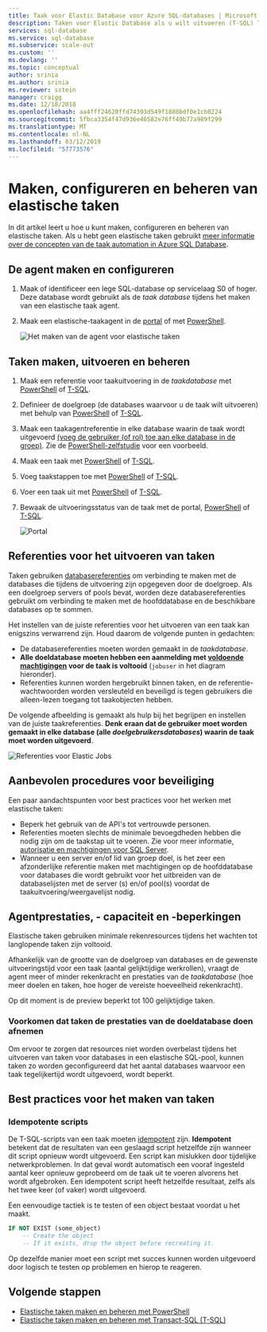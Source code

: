 ```yaml
---
title: Taak voor Elastic Database voor Azure SQL-databases | Microsoft Docs
description: Taken voor Elastic Database als u wilt uitvoeren (T-SQL) Transact-SQL-scripts in een set van een of meer Azure SQL-databases configureren
services: sql-database
ms.service: sql-database
ms.subservice: scale-out
ms.custom: ''
ms.devlang: ''
ms.topic: conceptual
author: srinia
ms.author: srinia
ms.reviewer: sstein
manager: craigg
ms.date: 12/18/2018
ms.openlocfilehash: aa4fff24620ffd74393d549f1888bdf0e1cb0224
ms.sourcegitcommit: 5fbca3354f47d936e46582e76ff49b77a989f299
ms.translationtype: MT
ms.contentlocale: nl-NL
ms.lasthandoff: 03/12/2019
ms.locfileid: "57773576"
---
```

# <a name="create-configure-and-manage-elastic-jobs"></a>Maken, configureren en beheren van elastische taken

In dit artikel leert u hoe u kunt maken, configureren en beheren van elastische taken. Als u hebt geen elastische taken gebruikt [meer informatie over de concepten van de taak automation in Azure SQL Database](sql-database-job-automation-overview.md).

## <a name="create-and-configure-the-agent"></a>De agent maken en configureren

1. Maak of identificeer een lege SQL-database op servicelaag S0 of hoger. Deze database wordt gebruikt als de *taak database* tijdens het maken van een elastische taak agent.
2. Maak een elastische-taakagent in de [portal](https://portal.azure.com/#create/Microsoft.SQLElasticJobAgent) of met [PowerShell](elastic-jobs-powershell.md#create-the-elastic-job-agent).

   ![Het maken van de agent voor elastische taken](media/elastic-jobs-overview/create-elastic-job-agent.png)

## <a name="create-run-and-manage-jobs"></a>Taken maken, uitvoeren en beheren

1. Maak een referentie voor taakuitvoering in de *taakdatabase* met [PowerShell](elastic-jobs-powershell.md#create-job-credentials-so-that-jobs-can-execute-scripts-on-its-targets) of [T-SQL](elastic-jobs-tsql.md#create-a-credential-for-job-execution).
2. Definieer de doelgroep (de databases waarvoor u de taak wilt uitvoeren) met behulp van [PowerShell](elastic-jobs-powershell.md#define-the-target-databases-you-want-to-run-the-job-against) of [T-SQL](elastic-jobs-tsql.md#create-a-target-group-servers).
3. Maak een taakagentreferentie in elke database waarin de taak wordt uitgevoerd [(voeg de gebruiker (of rol) toe aan elke database in de groep)](sql-database-control-access.md). Zie de [PowerShell-zelfstudie](elastic-jobs-powershell.md#create-job-credentials-so-that-jobs-can-execute-scripts-on-its-targets) voor een voorbeeld.
4. Maak een taak met [PowerShell](elastic-jobs-powershell.md#create-a-job) of [T-SQL](elastic-jobs-tsql.md#deploy-new-schema-to-many-databases).
5. Voeg taakstappen toe met [PowerShell](elastic-jobs-powershell.md#create-a-job-step) of [T-SQL](elastic-jobs-tsql.md#deploy-new-schema-to-many-databases).
6. Voer een taak uit met [PowerShell](elastic-jobs-powershell.md#run-the-job) of [T-SQL](elastic-jobs-tsql.md#begin-ad-hoc-execution-of-a-job).
7. Bewaak de uitvoeringsstatus van de taak met de portal, [PowerShell](elastic-jobs-powershell.md#monitor-status-of-job-executions) of [T-SQL](elastic-jobs-tsql.md#monitor-job-execution-status).

   ![Portal](media/elastic-jobs-overview/elastic-job-executions-overview.png)

## <a name="credentials-for-running-jobs"></a>Referenties voor het uitvoeren van taken

Taken gebruiken [databasereferenties](/sql/t-sql/statements/create-database-scoped-credential-transact-sql) om verbinding te maken met de databases die tijdens de uitvoering zijn opgegeven door de doelgroep. Als een doelgroep servers of pools bevat, worden deze databasereferenties gebruikt om verbinding te maken met de hoofddatabase en de beschikbare databases op te sommen.

Het instellen van de juiste referenties voor het uitvoeren van een taak kan enigszins verwarrend zijn. Houd daarom de volgende punten in gedachten:

- De databasereferenties moeten worden gemaakt in de *taakdatabase*.
- **Alle doeldatabase moeten hebben een aanmelding met [voldoende machtigingen](https://docs.microsoft.com/sql/relational-databases/security/permissions-database-engine) voor de taak is voltooid** (`jobuser` in het diagram hieronder).
- Referenties kunnen worden hergebruikt binnen taken, en de referentie-wachtwoorden worden versleuteld en beveiligd is tegen gebruikers die alleen-lezen toegang tot taakobjecten hebben.

De volgende afbeelding is gemaakt als hulp bij het begrijpen en instellen van de juiste taakreferenties. **Denk eraan dat de gebruiker moet worden gemaakt in elke database (alle *doelgebruikersdatabases*) waarin de taak moet worden uitgevoerd**.

![Referenties voor Elastic Jobs](media/elastic-jobs-overview/job-credentials.png)

## <a name="security-best-practices"></a>Aanbevolen procedures voor beveiliging

Een paar aandachtspunten voor best practices voor het werken met elastische taken:

- Beperk het gebruik van de API's tot vertrouwde personen.
- Referenties moeten slechts de minimale bevoegdheden hebben die nodig zijn om de taakstap uit te voeren. Zie voor meer informatie, [autorisatie en machtigingen voor SQL Server](https://docs.microsoft.com/dotnet/framework/data/adonet/sql/authorization-and-permissions-in-sql-server).
- Wanneer u een server en/of lid van groep doel, is het zeer een afzonderlijke referentie maken met machtigingen op de hoofddatabase voor databases die wordt gebruikt voor het uitbreiden van de databaselijsten met de server (s) en/of pool(s) voordat de taakuitvoering/weergavelijst nodig.

## <a name="agent-performance-capacity-and-limitations"></a>Agentprestaties, - capaciteit en -beperkingen

Elastische taken gebruiken minimale rekenresources tijdens het wachten tot langlopende taken zijn voltooid.

Afhankelijk van de grootte van de doelgroep van databases en de gewenste uitvoeringstijd voor een taak (aantal gelijktijdige werkrollen), vraagt de agent meer of minder rekenkracht en prestaties van de *taakdatabase* (hoe meer doelen en taken, hoe hoger de vereiste hoeveelheid rekenkracht).

Op dit moment is de preview beperkt tot 100 gelijktijdige taken.

### <a name="prevent-jobs-from-reducing-target-database-performance"></a>Voorkomen dat taken de prestaties van de doeldatabase doen afnemen

Om ervoor te zorgen dat resources niet worden overbelast tijdens het uitvoeren van taken voor databases in een elastische SQL-pool, kunnen taken zo worden geconfigureerd dat het aantal databases waarvoor een taak tegelijkertijd wordt uitgevoerd, wordt beperkt.

## <a name="best-practices-for-creating-jobs"></a>Best practices voor het maken van taken

### <a name="idempotent-scripts"></a>Idempotente scripts
De T-SQL-scripts van een taak moeten [idempotent](https://en.wikipedia.org/wiki/Idempotence) zijn. **Idempotent** betekent dat de resultaten van een geslaagd script hetzelfde zijn wanneer dit script opnieuw wordt uitgevoerd. Een script kan mislukken door tijdelijke netwerkproblemen. In dat geval wordt automatisch een vooraf ingesteld aantal keer opnieuw geprobeerd om de taak uit te voeren alvorens het wordt afgebroken. Een idempotent script heeft hetzelfde resultaat, zelfs als het twee keer (of vaker) wordt uitgevoerd.

Een eenvoudige tactiek is te testen of een object bestaat voordat u het maakt.


```sql
IF NOT EXIST (some_object)
    -- Create the object
    -- If it exists, drop the object before recreating it.
```

Op dezelfde manier moet een script met succes kunnen worden uitgevoerd door logisch te testen op problemen en hierop te reageren.



## <a name="next-steps"></a>Volgende stappen

- [Elastische taken maken en beheren met PowerShell](elastic-jobs-powershell.md)
- [Elastische taken maken en beheren met Transact-SQL (T-SQL)](elastic-jobs-tsql.md)
